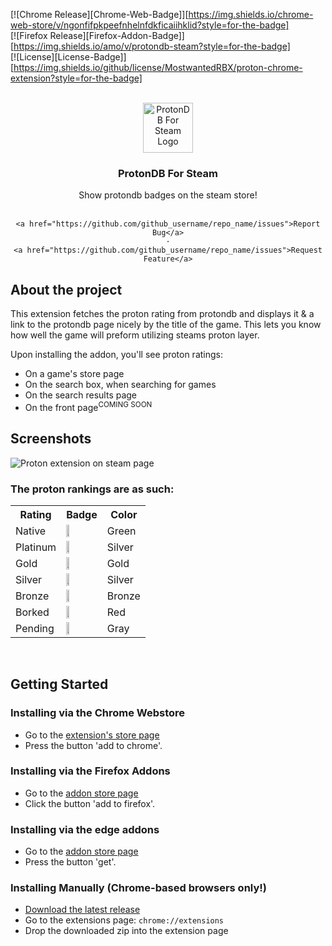 [![Chrome Release][Chrome-Web-Badge]][https://img.shields.io/chrome-web-store/v/ngonfifpkpeefnhelnfdkficaiihklid?style=for-the-badge]  
[![Firefox Release][Firefox-Addon-Badge]][https://img.shields.io/amo/v/protondb-steam?style=for-the-badge]  
[![License][License-Badge]][https://img.shields.io/github/license/MostwantedRBX/proton-chrome-extension?style=for-the-badge]

<br />
<div align="center">
  <a href="https://github.com/github_username/repo_name">
    <img src="src/icons/proton_128.png" alt="ProtonDB For Steam Logo" width="80" height="80">
  </a>

<h3 align="center">ProtonDB For Steam</h3>

  <p align="center">
    Show protondb badges on the steam store!
    <br />
    <br />
   
    <a href="https://github.com/github_username/repo_name/issues">Report Bug</a>
    ·
    <a href="https://github.com/github_username/repo_name/issues">Request Feature</a>
  </p>
</div>


## About the project
This extension fetches the proton rating from protondb and displays it & a link to the protondb page nicely by the title of the game. This lets you know how well the game will preform utilizing steams proton layer.
  
Upon installing the addon, you'll see proton ratings:
- On a game's store page
- On the search box, when searching for games
- On the search results page
- On the front page<sup>COMING SOON</sup>

## Screenshots
![Proton extension on steam page](ss/ss1.png)

### The proton rankings are as such:
<table>
<tr>
<th>Rating</th>
<th>Badge</th>
<th>Color</th>
</tr>

<tr>
<td>Native</td>
<td><img src="ss/native.png" height="30%"></td>
<td>Green</td>
</tr>

<tr>
<td>Platinum</td>
<td><img src="ss/platinum.png" height="30%"></td>
<td>Silver</td>
</tr>

<tr>
<td>Gold</td>
<td><img src="ss/gold.png" height="30%"></td>
<td>Gold</td>
</tr>

<tr>
<td>Silver</td>
<td><img src="ss/silver.png" height="30%"></td>
<td>Silver</td>
</tr>

<tr>
<td>Bronze</td>
<td><img src="ss/bronze.png" height="30%"></td>
<td>Bronze</td>
</tr>

<tr>
<td>Borked</td>
<td><img src="ss/borked.png" height="30%"></td>
<td>Red</td>
</tr>

<tr>
<td>Pending</td>
<td><img src="ss/pending.png" height="30%"></td>
<td>Gray</td>
</tr>
</table>

<br />

## Getting Started
### Installing via the Chrome Webstore
 - Go to the [extension's store page](https://chrome.google.com/webstore/detail/protondb-for-steam/ngonfifpkpeefnhelnfdkficaiihklid)
 - Press the button 'add to chrome'. 
### Installing via the Firefox Addons
- Go to the [addon store page](https://addons.mozilla.org/en-US/firefox/addon/protondb-steam)
- Click the button 'add to firefox'.
### Installing via the edge addons
- Go to the [addon store page](https://microsoftedge.microsoft.com/addons/detail/protondb-for-steam/efggpghjemjhldhoemgijjpnajcidcni)
- Press the button 'get'.
### Installing Manually (Chrome-based browsers only!)
 - [Download the latest release](https://github.com/MostwantedRBX/proton-chrome-extension/releases)
 - Go to the extensions page: ```chrome://extensions```
 - Drop the downloaded zip into the extension page